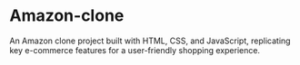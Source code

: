 # Amazon-clone
An Amazon clone project built with HTML, CSS, and JavaScript, replicating key e-commerce features for a user-friendly shopping experience.
